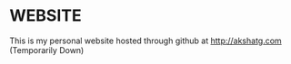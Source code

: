 
WEBSITE
=======================
This is my personal website hosted through github at http://akshatg.com (Temporarily Down)
